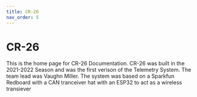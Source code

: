 ```yaml
---
title: CR-26
nav_order: 5
---
```


# CR-26
This is the home page for CR-26 Documentation. CR-26 was built in the 2021-2022 Season and was the first verison of the Telemetry System. The team lead was Vaughn Miller. The system was based on a Sparkfun Redboard with a CAN tranceiver hat with an ESP32 to act as a wireless transiever